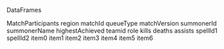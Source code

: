 DataFrames


MatchParticipants
    region
    matchId
    queueType
    matchVersion
    summonerId
    summonerName
    highestAchieved
    teamid
    role
    kills
    deaths
    assists
    spellId1
    spellId2
    item0
    item1
    item2
    item3
    item4
    item5
    item6
